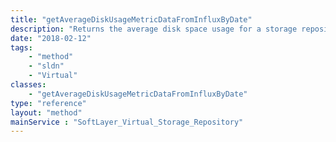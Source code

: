 ```yaml
---
title: "getAverageDiskUsageMetricDataFromInfluxByDate"
description: "Returns the average disk space usage for a storage repository. "
date: "2018-02-12"
tags:
    - "method"
    - "sldn"
    - "Virtual"
classes:
    - "getAverageDiskUsageMetricDataFromInfluxByDate"
type: "reference"
layout: "method"
mainService : "SoftLayer_Virtual_Storage_Repository"
---
```

